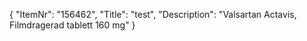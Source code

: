 {
  "ItemNr": "156462",
  "Title": "test",
  "Description": "Valsartan Actavis, Filmdragerad tablett 160 mg"
}